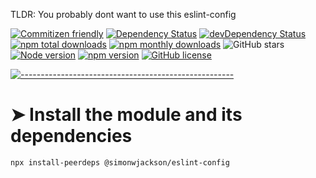  TLDR: You probably dont want to use this eslint-config

[![Commitizen friendly](https://img.shields.io/badge/commitizen-friendly-brightgreen.svg)](http://commitizen.github.io/cz-cli/)
[![Dependency Status](https://david-dm.org/simonwjackson/eslint-config.svg)](https://david-dm.org/simonwjackson/eslint-config)
[![devDependency Status](https://david-dm.org/simonwjackson/eslint-config/dev-status.svg)](https://david-dm.org/simonwjackson/eslint-config?type=dev)
[![npm total downloads](https://img.shields.io/npm/dt/@simonwjackson/eslint-config.svg)](https://www.npmjs.com/package/@simonwjackson/eslint-config) [![npm monthly downloads](https://img.shields.io/npm/dm/@simonwjackson/eslint-config.svg)](https://www.npmjs.com/package/@simonwjackson/eslint-config) ![GitHub stars](https://img.shields.io/github/stars/simonwjackson/eslint-config?style=social)
[![Node version](https://img.shields.io/node/v/@simonwjackson/eslint-config.svg)](https://github.com/simonwjackson/eslint-config) [![npm version](https://badge.fury.io/js/@simonwjackson/eslint-config.svg)](https://www.npmjs.com/package/@simonwjackson/eslint-config)
[![GitHub license](https://img.shields.io/github/license/simonwjackson/eslint-config.svg)](https://github.com/simonwjackson/eslint-config/blob/master/LICENSE)


[![-----------------------------------------------------](https://raw.githubusercontent.com/andreasbm/readme/master/assets/lines/colored.png)](#install-the-module-and-its-dependencies)

# ➤ Install the module and its dependencies

```bash
npx install-peerdeps @simonwjackson/eslint-config
```

